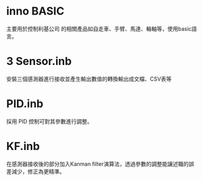 # inno BASIC
主要用於控制利基公司 的相關產品如自走車、手臂、馬達、輪軸等，使用basic語言。
# 3 Sensor.inb
安裝三個感測器進行接收並產生輸出數值的轉換輸出成文檔、CSV表等
# PID.inb
採用 PID 控制可對其參數進行調整。
# KF.inb
在感測器接收後的部分加入Kanman filter演算法，透過參數的調整能讓述職的誤差減少，修正為更精準。
